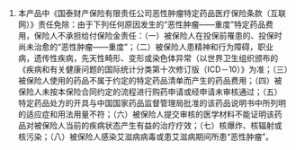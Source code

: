 1. 本产品中《国泰财产保险有限责任公司恶性肿瘤特定药品医疗保险条款（互联网）》责任免除：由于下列任何原因发生的“恶性肿瘤——重度”特定药品费用，保险人不承担给付保险金责任：（一）被保险人在投保前罹患的、投保时尚未治愈的“恶性肿瘤——重度”；（二）被保险人患精神和行为障碍，职业病，遗传性疾病，先天性畸形、变形或染色体异常（以世界卫生组织颁布的《疾病和有关健康问题的国际统计分类第十次修订版（ICD－10）》为准；（三）被保险人使用的药品不属于约定的特定药品清单而产生的药品费用；（四）被保险人未按本保险合同约定的流程进行购药申请或经申请未审核通过；（五）特定药品处方的开具与中国国家药品监督管理局批准的该药品说明书中所列明的适应症和用法用量不符；（六）被保险人提交审核的医学材料不能证明该药品对被保险人当前的疾病状态产生有益的治疗疗效；（七）核爆炸、核辐射或核污染；（八）被保险人感染艾滋病病毒或患艾滋病期间所患“恶性肿瘤”。